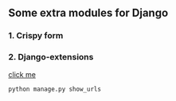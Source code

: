 ## Some extra modules for Django

### 1. Crispy form



### 2. Django-extensions

[click me](https://pypi.org/project/django-extensions/)

```
python manage.py show_urls
```

